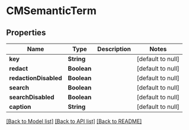 # CMSemanticTerm
## Properties

| Name | Type | Description | Notes |
|------------ | ------------- | ------------- | -------------|
| **key** | **String** |  | [default to null] |
| **redact** | **Boolean** |  | [default to null] |
| **redactionDisabled** | **Boolean** |  | [default to null] |
| **search** | **Boolean** |  | [default to null] |
| **searchDisabled** | **Boolean** |  | [default to null] |
| **caption** | **String** |  | [default to null] |

[[Back to Model list]](../README.md#documentation-for-models) [[Back to API list]](../README.md#documentation-for-api-endpoints) [[Back to README]](../README.md)

